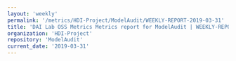 ```yaml
---
layout: 'weekly'
permalink: '/metrics/HDI-Project/ModelAudit/WEEKLY-REPORT-2019-03-31'
title: 'DAI Lab OSS Metrics Metrics report for ModelAudit | WEEKLY-REPORT-2019-03-31'
organization: 'HDI-Project'
repository: 'ModelAudit'
current_date: '2019-03-31'
---
```

